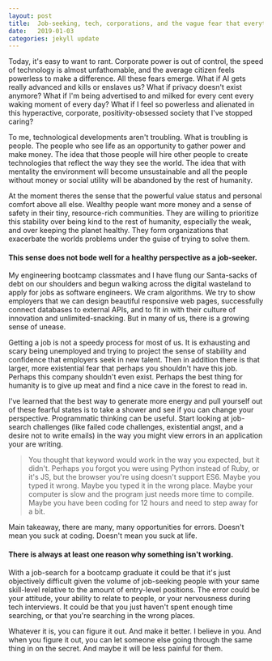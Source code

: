 ```yaml
---
layout: post
title:  Job-seeking, tech, corporations, and the vague fear that everything is bad
date:   2019-01-03
categories: jekyll update
---
```

 Today, it's easy to want to rant. Corporate power is out of control, the speed of technology is almost unfathomable, and the average citizen feels powerless to make a difference. All these fears emerge. What if AI gets really advanced and kills or enslaves us? What if privacy doesn't exist anymore? What if I'm being advertised to and milked for every cent every waking moment of every day? What if I feel so powerless and alienated in this hyperactive, corporate, positivity-obsessed society that I've stopped caring?

 To me, technological developments aren't troubling. What is troubling is people. The people who see life as an opportunity to gather power and make money. The idea that those people will hire other people to create technologies that reflect the way they see the world. The idea that with mentality the environment will become unsustainable and all the people without money or social utility will be abandoned by the rest of humanity.

 At the moment theres the sense that the powerful value status and personal comfort above all else. Wealthy people want more money and a sense of safety in their tiny, resource-rich communities. They are willing to prioritize this stability over being kind to the rest of humanity, especially the weak, and over keeping the planet healthy. They form organizations that exacerbate the worlds problems under the guise of trying to solve them.

 #### This sense does not bode well for a healthy perspective as a job-seeker.

 My engineering bootcamp classmates and I have flung our Santa-sacks of debt on our shoulders and begun walking across the digital wasteland to apply for jobs as software engineers. We cram algorithms. We try to show employers that we can design beautiful responsive web pages, successfully connect databases to external APIs, and to fit in with their culture of innovation and unlimited-snacking. But in many of us, there is a growing sense of unease.

 Getting a job is not a speedy process for most of us. It is exhausting and scary being unemployed and trying to project the sense of stability and confidence that employers seek in new talent. Then in addition there is that larger, more existential fear that perhaps you shouldn't have this job. Perhaps this company shouldn't even exist. Perhaps the best thing for humanity is to give up meat and find a nice cave in the forest to read in.

 I've learned that the best way to generate more energy and pull yourself out of these fearful states is to take a shower and see if you can change your perspective. Programmatic thinking can be useful. Start looking at job-search challenges (like failed code challenges, existential angst, and a desire not to write emails) in the way you might view errors in an application your are writing.

>You thought that keyword would work in the way you expected, but it didn't. Perhaps you forgot you were using Python instead of Ruby, or it's JS, but the browser you're using doesn't support ES6. Maybe you typed it wrong. Maybe you typed it in the wrong place. Maybe your computer is slow and the program just needs more time to compile. Maybe you have been coding for 12 hours and need to step away for a bit. 
 
 Main takeaway, there are many, many opportunities for errors. Doesn't mean you suck at coding. Doesn't mean you suck at life.

#### There is always at least one reason why something isn't working. 

With a job-search for a bootcamp graduate it could be that it's just objectively difficult given the volume of job-seeking people with your same skill-level relative to the amount of entry-level positions. The error could be your attitude, your ability to relate to people, or your nervousness during tech interviews. It could be that you just haven't spent enough time searching, or that you're searching in the wrong places.

 Whatever it is, you can figure it out. And make it better. I believe in you. And when you figure it out, you can let someone else going through the same thing in on the secret. And maybe it will be less painful for them.    
